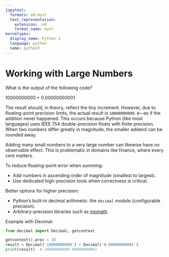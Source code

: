 ```yaml
---
jupytext:
  formats: md:myst
  text_representation:
    extension: .md
    format_name: myst
kernelspec:
  display_name: Python 3
  language: python
  name: python3
---
```


# Working with Large Numbers

What is the output of the following code?

10000000000 + 0.00000000001

The result should, in theory, reflect the tiny increment. However, due to floating-point precision limits, the actual result is `10000000000.0`—as if the addition never happened. This occurs because Python (like most languages) uses IEEE 754 double-precision floats with finite precision. When two numbers differ greatly in magnitude, the smaller addend can be rounded away.

Adding many small numbers to a very large number can likewise have no observable effect. This is problematic in domains like finance, where every cent matters.

To reduce floating-point error when summing:

- Add numbers in ascending order of magnitude (smallest to largest).
- Use dedicated high-precision tools when correctness is critical.

Better options for higher precision:

- Python’s built-in decimal arithmetic: the `decimal` module (configurable precision).
- Arbitrary-precision libraries such as [mpmath](https://mpmath.org/).

Example with Decimal:

```python
from decimal import Decimal, getcontext

getcontext().prec = 30
result = Decimal('10000000000') + Decimal('0.00000000001')
print(result)  # 10000000000.00000000001
```
